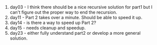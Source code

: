 1. day03 - I think there should be a nice recursive solution for part1 but I can't figure out the proper way to end the recursion.
1. day11 - Part 2 takes over a minute.  Should be able to speed it up.
1. day14 - is there a way to speed up Part 2?
1. day15 - needs cleanup and speedup.
1. day23 - either fully understand part2 or develop a more general solution.
